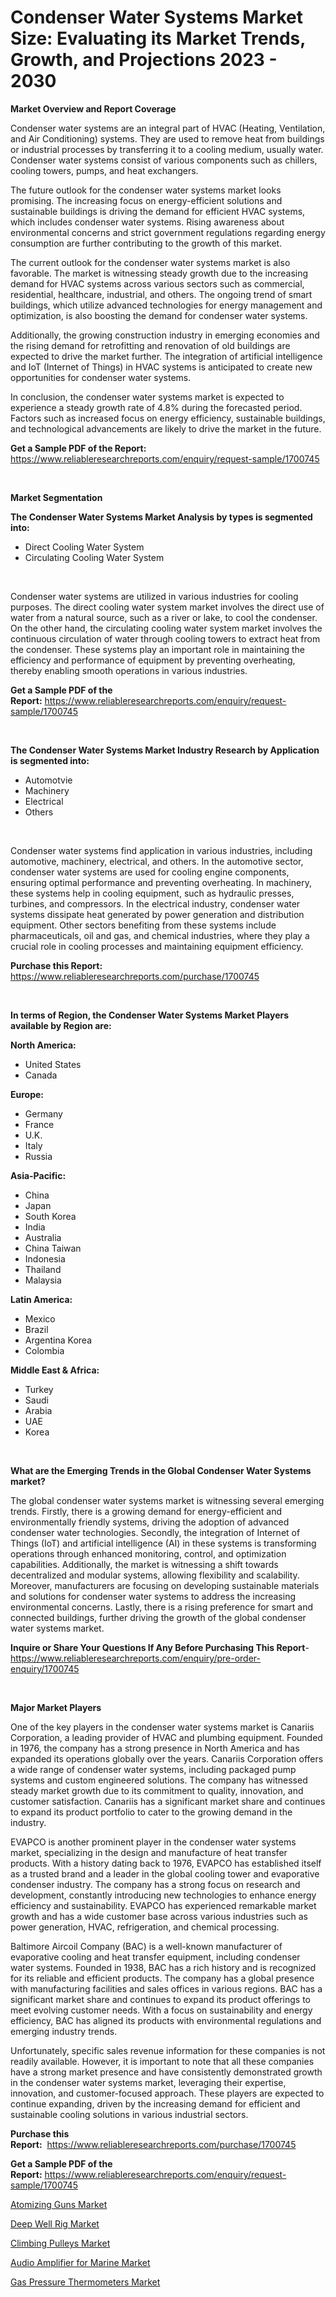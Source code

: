<p><h1>Condenser Water Systems Market Size: Evaluating its Market Trends, Growth, and Projections 2023 - 2030</h1></p><p><strong>Market Overview and Report Coverage</strong></p>
<p><p>Condenser water systems are an integral part of HVAC (Heating, Ventilation, and Air Conditioning) systems. They are used to remove heat from buildings or industrial processes by transferring it to a cooling medium, usually water. Condenser water systems consist of various components such as chillers, cooling towers, pumps, and heat exchangers.</p><p>The future outlook for the condenser water systems market looks promising. The increasing focus on energy-efficient solutions and sustainable buildings is driving the demand for efficient HVAC systems, which includes condenser water systems. Rising awareness about environmental concerns and strict government regulations regarding energy consumption are further contributing to the growth of this market.</p><p>The current outlook for the condenser water systems market is also favorable. The market is witnessing steady growth due to the increasing demand for HVAC systems across various sectors such as commercial, residential, healthcare, industrial, and others. The ongoing trend of smart buildings, which utilize advanced technologies for energy management and optimization, is also boosting the demand for condenser water systems.</p><p>Additionally, the growing construction industry in emerging economies and the rising demand for retrofitting and renovation of old buildings are expected to drive the market further. The integration of artificial intelligence and IoT (Internet of Things) in HVAC systems is anticipated to create new opportunities for condenser water systems.</p><p>In conclusion, the condenser water systems market is expected to experience a steady growth rate of 4.8% during the forecasted period. Factors such as increased focus on energy efficiency, sustainable buildings, and technological advancements are likely to drive the market in the future.</p></p>
<p><strong>Get a Sample PDF of the Report:</strong> <a href="https://www.reliableresearchreports.com/enquiry/request-sample/1700745">https://www.reliableresearchreports.com/enquiry/request-sample/1700745</a></p>
<p>&nbsp;</p>
<p><strong>Market Segmentation</strong></p>
<p><strong>The Condenser Water Systems Market Analysis by types is segmented into:</strong></p>
<p><ul><li>Direct Cooling Water System</li><li>Circulating Cooling Water System</li></ul></p>
<p>&nbsp;</p>
<p><p>Condenser water systems are utilized in various industries for cooling purposes. The direct cooling water system market involves the direct use of water from a natural source, such as a river or lake, to cool the condenser. On the other hand, the circulating cooling water system market involves the continuous circulation of water through cooling towers to extract heat from the condenser. These systems play an important role in maintaining the efficiency and performance of equipment by preventing overheating, thereby enabling smooth operations in various industries.</p></p>
<p><strong>Get a Sample PDF of the Report:</strong>&nbsp;<a href="https://www.reliableresearchreports.com/enquiry/request-sample/1700745">https://www.reliableresearchreports.com/enquiry/request-sample/1700745</a></p>
<p>&nbsp;</p>
<p><strong>The Condenser Water Systems Market Industry Research by Application is segmented into:</strong></p>
<p><ul><li>Automotvie</li><li>Machinery</li><li>Electrical</li><li>Others</li></ul></p>
<p>&nbsp;</p>
<p><p>Condenser water systems find application in various industries, including automotive, machinery, electrical, and others. In the automotive sector, condenser water systems are used for cooling engine components, ensuring optimal performance and preventing overheating. In machinery, these systems help in cooling equipment, such as hydraulic presses, turbines, and compressors. In the electrical industry, condenser water systems dissipate heat generated by power generation and distribution equipment. Other sectors benefiting from these systems include pharmaceuticals, oil and gas, and chemical industries, where they play a crucial role in cooling processes and maintaining equipment efficiency.</p></p>
<p><strong>Purchase this Report:</strong>&nbsp; <a href="https://www.reliableresearchreports.com/purchase/1700745">https://www.reliableresearchreports.com/purchase/1700745</a></p>
<p>&nbsp;</p>
<p><strong>In terms of Region, the Condenser Water Systems Market Players available by Region are:</strong></p>
<p>
    <p> <strong> North America: </strong>
        <ul>
            <li>United States</li>
            <li>Canada</li>
        </ul>
        </p> 
    <p> <strong> Europe: </strong>
        <ul>
            <li>Germany</li>
            <li>France</li>
            <li>U.K.</li>
            <li>Italy</li>
            <li>Russia</li>
        </ul>
        </p> 
    <p> <strong> Asia-Pacific: </strong>
        <ul>
            <li>China</li>
            <li>Japan</li>
            <li>South Korea</li>
            <li>India</li>
            <li>Australia</li>
            <li>China Taiwan</li>
            <li>Indonesia</li>
            <li>Thailand</li>
            <li>Malaysia</li>
        </ul>
        </p> 
    <p> <strong> Latin America: </strong>
        <ul>
            <li>Mexico</li>
            <li>Brazil</li>
            <li>Argentina Korea</li>
            <li>Colombia</li>
        </ul>
        </p> 
    <p> <strong> Middle East & Africa: </strong>
        <ul>
            <li>Turkey</li>
            <li>Saudi</li>
            <li>Arabia</li>
            <li>UAE</li>
            <li>Korea</li>
        </ul>
    </p>
    </p>
<p>&nbsp;</p>
<p><strong>What are the Emerging Trends in the Global Condenser Water Systems market?</strong></p>
<p><p>The global condenser water systems market is witnessing several emerging trends. Firstly, there is a growing demand for energy-efficient and environmentally friendly systems, driving the adoption of advanced condenser water technologies. Secondly, the integration of Internet of Things (IoT) and artificial intelligence (AI) in these systems is transforming operations through enhanced monitoring, control, and optimization capabilities. Additionally, the market is witnessing a shift towards decentralized and modular systems, allowing flexibility and scalability. Moreover, manufacturers are focusing on developing sustainable materials and solutions for condenser water systems to address the increasing environmental concerns. Lastly, there is a rising preference for smart and connected buildings, further driving the growth of the global condenser water systems market.</p></p>
<p><strong>Inquire or Share Your Questions If Any Before Purchasing This Report</strong>- <a href="https://www.reliableresearchreports.com/enquiry/pre-order-enquiry/1700745">https://www.reliableresearchreports.com/enquiry/pre-order-enquiry/1700745</a></p>
<p>&nbsp;</p>
<p><strong>Major Market Players</strong></p>
<p><p>One of the key players in the condenser water systems market is Canariis Corporation, a leading provider of HVAC and plumbing equipment. Founded in 1976, the company has a strong presence in North America and has expanded its operations globally over the years. Canariis Corporation offers a wide range of condenser water systems, including packaged pump systems and custom engineered solutions. The company has witnessed steady market growth due to its commitment to quality, innovation, and customer satisfaction. Canariis has a significant market share and continues to expand its product portfolio to cater to the growing demand in the industry.</p><p>EVAPCO is another prominent player in the condenser water systems market, specializing in the design and manufacture of heat transfer products. With a history dating back to 1976, EVAPCO has established itself as a trusted brand and a leader in the global cooling tower and evaporative condenser industry. The company has a strong focus on research and development, constantly introducing new technologies to enhance energy efficiency and sustainability. EVAPCO has experienced remarkable market growth and has a wide customer base across various industries such as power generation, HVAC, refrigeration, and chemical processing.</p><p>Baltimore Aircoil Company (BAC) is a well-known manufacturer of evaporative cooling and heat transfer equipment, including condenser water systems. Founded in 1938, BAC has a rich history and is recognized for its reliable and efficient products. The company has a global presence with manufacturing facilities and sales offices in various regions. BAC has a significant market share and continues to expand its product offerings to meet evolving customer needs. With a focus on sustainability and energy efficiency, BAC has aligned its products with environmental regulations and emerging industry trends.</p><p>Unfortunately, specific sales revenue information for these companies is not readily available. However, it is important to note that all these companies have a strong market presence and have consistently demonstrated growth in the condenser water systems market, leveraging their expertise, innovation, and customer-focused approach. These players are expected to continue expanding, driven by the increasing demand for efficient and sustainable cooling solutions in various industrial sectors.</p></p>
<p><strong>Purchase this Report:</strong>&nbsp;&nbsp;<a href="https://www.reliableresearchreports.com/purchase/1700745">https://www.reliableresearchreports.com/purchase/1700745</a></p>
<p></p>
<p><strong>Get a Sample PDF of the Report:</strong>&nbsp;<a href="https://www.reliableresearchreports.com/enquiry/request-sample/1700745">https://www.reliableresearchreports.com/enquiry/request-sample/1700745</a></p>
<p><p><a href="https://medium.com/@rachelyoung56/atomizing-guns-market-trends-and-market-analysis-forecasted-for-period-2023-2030-36feacdf280c">Atomizing Guns Market</a></p><p><a href="https://www.linkedin.com/pulse/deep-well-rig-market-size-share-global-analysis-uzbuf/">Deep Well Rig Market</a></p><p><a href="https://github.com/RichRobinson5/Market-Research-Report-List-2/blob/main/climbing-pulleys-market.md">Climbing Pulleys Market</a></p><p><a href="https://medium.com/@lisasanchez1968/audio-amplifier-for-marine-market-insights-into-market-cagr-market-trends-and-growth-strategies-39e87f38836d">Audio Amplifier for Marine Market</a></p><p><a href="https://www.linkedin.com/pulse/gas-pressure-thermometers-market-size-share-global-analysis-aunef/">Gas Pressure Thermometers Market</a></p></p>